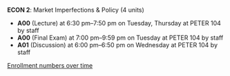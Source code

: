 **ECON 2**: Market Imperfections & Policy (4 units)

- **A00** (Lecture) at 6:30 pm–7:50 pm on Tuesday, Thursday at PETER 104 by staff
- **A00** (Final Exam) at 7:00 pm–9:59 pm on Tuesday at PETER 104 by staff
- **A01** (Discussion) at 6:00 pm–6:50 pm on Wednesday at PETER 104 by staff

[Enrollment numbers over time](./ECON2.tsv)

